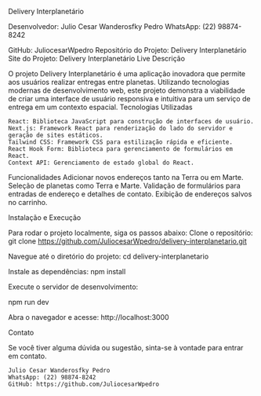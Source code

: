 Delivery Interplanetário

Desenvolvedor: Julio Cesar Wanderosfky Pedro
WhatsApp: (22) 98874-8242

GitHub: JuliocesarWpedro
Repositório do Projeto: Delivery Interplanetário
Site do Projeto: Delivery Interplanetário Live
Descrição

O projeto Delivery Interplanetário é uma aplicação inovadora que permite aos usuários realizar entregas entre planetas. Utilizando tecnologias modernas de desenvolvimento web, este projeto demonstra a viabilidade de criar uma interface de usuário responsiva e intuitiva para um serviço de entrega em um contexto espacial.
Tecnologias Utilizadas

    React: Biblioteca JavaScript para construção de interfaces de usuário.
    Next.js: Framework React para renderização do lado do servidor e geração de sites estáticos.
    Tailwind CSS: Framework CSS para estilização rápida e eficiente.
    React Hook Form: Biblioteca para gerenciamento de formulários em React.
    Context API: Gerenciamento de estado global do React.

Funcionalidades
Adicionar novos endereços tanto na Terra ou em Marte.
Seleção de planetas como Terra e Marte.
Validação de formulários para entradas de endereço e detalhes de contato.
Exibição de endereços salvos no carrinho.

Instalação e Execução

Para rodar o projeto localmente, siga os passos abaixo:
Clone o repositório:
git clone https://github.com/JuliocesarWpedro/delivery-interplanetario.git

Navegue até o diretório do projeto:
cd delivery-interplanetario

Instale as dependências:
npm install

Execute o servidor de desenvolvimento:

npm run dev

Abra o navegador e acesse:
http://localhost:3000

Contato

Se você tiver alguma dúvida ou sugestão, sinta-se à vontade para entrar em contato.

    Julio Cesar Wanderosfky Pedro
    WhatsApp: (22) 98874-8242
    GitHub: https://github.com/JuliocesarWpedro
